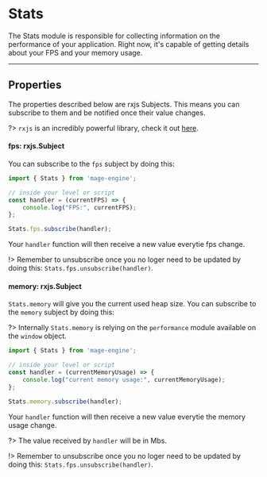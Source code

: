 # Stats

The Stats module is responsible for collecting information on the performance of your application. Right now, it's capable of getting details about your FPS and your memory usage.

---

## Properties

The properties described below are rxjs Subjects. This means you can subscribe to them and be notified once their value changes.

?> `rxjs` is an incredibly powerful library, check it out [here](https://rxjs.dev/).

#### fps: rxjs.Subject

You can subscribe to the `fps` subject by doing this:

```javascript
import { Stats } from 'mage-engine';

// inside your level or script
const handler = (currentFPS) => {
    console.log("FPS:", currentFPS);
};

Stats.fps.subscribe(handler);
```

Your `handler` function will then receive a new value everytie fps change.

!> Remember to unsubscribe once you no loger need to be updated by doing this: `Stats.fps.unsubscribe(handler)`.

#### memory: rxjs.Subject

`Stats.memory` will give you the current used heap size. You can subscribe to the `memory` subject by doing this:

?> Internally `Stats.memory` is relying on the `performance` module available on the `window` object.

```javascript
import { Stats } from 'mage-engine';

// inside your level or script
const handler = (currentMemoryUsage) => {
    console.log("current memory usage:", currentMemoryUsage);
};

Stats.memory.subscribe(handler);
```

Your `handler` function will then receive a new value everytie the memory usage change.

?> The value received by `handler` will be in Mbs.

!> Remember to unsubscribe once you no loger need to be updated by doing this: `Stats.fps.unsubscribe(handler)`.





